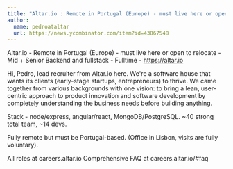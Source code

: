 ```yaml
---
title: "Altar.io : Remote in Portugal (Europe) - must live here or open to relocate"
author:
  name: pedroataltar
  url: https://news.ycombinator.com/item?id=43867548
---
```

Altar.io - Remote in Portugal (Europe) - must live here or open to relocate - Mid + Senior Backend and fullstack - Fulltime - <a href="https:&#x2F;&#x2F;altar.io" rel="nofollow">https:&#x2F;&#x2F;altar.io</a>

Hi, Pedro, lead recruiter from Altar.io here. We&#x27;re a software house that wants its clients (early-stage startups, entrepreneurs) to thrive. We came together from various backgrounds with one vision: to bring a lean, user-centric approach to product innovation and software development by completely understanding the business needs before building anything.

Stack - node&#x2F;express, angular&#x2F;react, MongoDB&#x2F;PostgreSQL. ~40 strong total team, ~14 devs.

Fully remote but must be Portugal-based. (Office in Lisbon, visits are fully voluntary).

All roles at careers.altar.io
Comprehensive FAQ at careers.altar.io&#x2F;#faq
<JobApplication />
